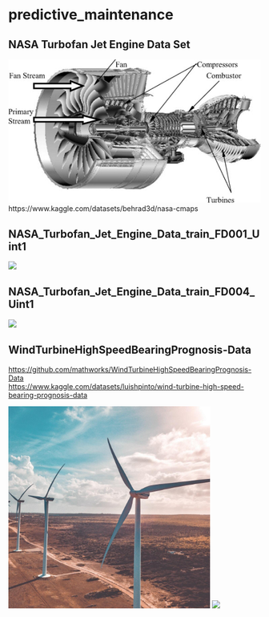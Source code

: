 # predictive_maintenance


## NASA Turbofan Jet Engine Data Set  
<img src="./dataset/Turbofan_Jet_Engine.png">  
https://www.kaggle.com/datasets/behrad3d/nasa-cmaps  


## NASA_Turbofan_Jet_Engine_Data_train_FD001_Uint1  
<img src="./dataset/Turbofan_Jet_Engine/result.gif">  

## NASA_Turbofan_Jet_Engine_Data_train_FD004_Uint1  
<img src="./dataset/Turbofan_Jet_Engine2/result.gif">  

## WindTurbineHighSpeedBearingPrognosis-Data  
https://github.com/mathworks/WindTurbineHighSpeedBearingPrognosis-Data  
https://www.kaggle.com/datasets/luishpinto/wind-turbine-high-speed-bearing-prognosis-data  

<img src="./dataset/dataset-card.jpeg" width="80%">  
<img src="./md/images/result.gif">  

